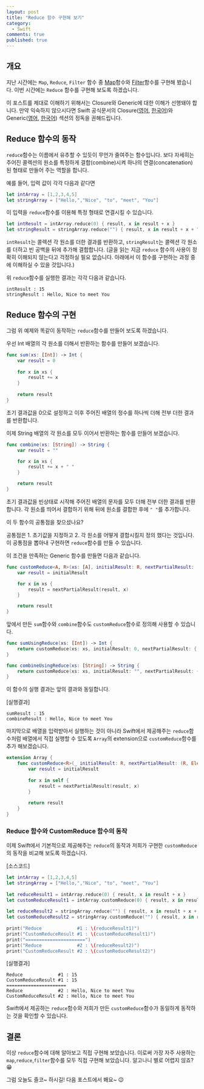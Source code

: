 ```yaml
---
layout: post
title: "Reduce 함수 구현해 보기"
category:
  - Swift
comments: true
published: true
---
```


## 개요
지난 시간에는 `Map`, `Reduce`, `Filter` 함수 중 [Map](https://jusung.github.io/swift/Map-함수-구현해-보기/)함수와 [Filter](https://jusung.github.io/swift/Filter-함수-구현해-보기/)함수를 구현해 봤습니다. 이번 시간에는 `Reduce` 함수를 구현해 보도록 하겠습니다.

이 포스트를 제대로 이해하기 위해서는 Closure와 Generic에 대한 이해가 선행돼야 합니다. 만약 익숙하지 않으시다면 Swift 공식문서의 Closure([영어](https://docs.swift.org/swift-book/LanguageGuide/Closures.html), [한국어](https://jusung.gitbook.io/the-swift-language-guide/untitled-4))와 Generic([영어](https://docs.swift.org/swift-book/LanguageGuide/Generics.html), [한국어](https://jusung.gitbook.io/the-swift-language-guide/untitled-18)) 섹션의 정독을 권해드립니다.

## Reduce 함수의 동작
`reduce`함수는 이름에서 유추할 수 있듯이 무언가 줄여주는 함수입니다. 보다 자세히는 주어진 콜렉션의 원소를 특정하게 결합(combine)시켜 하나의 연결(concatenation)된 형태로 만들어 주는 역할을 합니다.

예를 들어, 입력 값이 각각 다음과 같다면 

```swift
let intArray = [1,2,3,4,5]
let stringArray = ["Hello,","Nice", "to", "meet", "You"]
```

이 입력을 `reduce`함수를 이용해 특정 형태로 연결시킬 수 있습니다.

```swift
let intResult = intArray.reduce(0) { result, x in result + x }
let stringResult = stringArray.reduce("") { result, x in result + x + " "}
```

`intResult`는 콜렉션 각 원소를 더한 결과를 반환하고, `stringResult`는 콜렉션 각 원소를 더하고 빈 공백을 뒤에 추가해 결합합니다. (글을 읽는 지금 `reduce` 함수의 사용이 정확히 이해되지 않는다고 걱정하실 필요 없습니다. 아래에서 이 함수를 구현하는 과정 중에 이해하실 수 있을 것입니다.)

위 `reduce`함수를 실행한 결과는 각각 다음과 같습니다.

```
intResult : 15
stringResult : Hello, Nice to meet You 
```

## Reduce 함수의 구현

그럼 위 예제와 똑같이 동작하는 `reduce`함수를 만들어 보도록 하겠습니다.

우선 Int 배열의 각 원소를 더해서 반환하는 함수를 만들어 보겠습니다.

```swift
func sum(xs: [Int]) -> Int {
    var result = 0
    
    for x in xs {
        result += x
    }
    
    return result
}
```

초기 결과값을 0으로 설정하고 이후 주어진 배열의 정수를 하나씩 더해 전부 더한 결과를 반환합니다.

이제 String 배열의 각 원소를 모두 이어서 반환하는 함수를 만들어 보겠습니다.

```swift
func combine(xs: [String]) -> String {
    var result = ""

    for x in xs {
        result += x + " "
    }

    return result
}
```

초기 결과값을 빈상태로 시작해 주어진 배열의 문자를 모두 더해 전부 더한 결과를 반환합니다. 각 원소를 띄어서 결합하기 위해 뒤에 원소를 결합한 후에 `" "`를 추가합니다.

이 두 함수의 공통점을 찾으셨나요? 

공통점은 1. 초기값을 지정하고 2. 각 원소를 어떻게 결합시킬지 정의 했다는 것입니다. 이 공통점을 뽑아내 구현하면 `reduce`함수를 만들 수 있습니다.

이 조건을 만족하는 Generic 함수를 만들면 다음과 같습니다.

```swift
func customReduce<A, R>(xs: [A], initialResult: R, nextPartialResult: (R, A) -> R) -> R {
    var result = initialResult

    for x in xs {
        result = nextPartialResult(result, x)
    }

    return result
}
```

앞에서 만든 `sum`함수와 `combine`함수도 `customReduce`함수로 정의해 사용할 수 있습니다.

```swift
func sumUsingReduce(xs: [Int]) -> Int {
    return customReduce(xs: xs, initialResult: 0, nextPartialResult: { result, x in result + x })
}

func combineUsingReduce(xs: [String]) -> String {
    return customReduce(xs: xs, initialResult: "", nextPartialResult: { result, x in result + x + " " })
}
```

이 함수의 실행 결과는 앞의 결과와 동일합니다.

[실행결과]

```
sumResult : 15
combineResult : Hello, Nice to meet You 
```

마지막으로 배열을 입력받아서 실행하는 것이 아니라 Swift에서 제공해주는 `reduce`함수처럼 배열에서 직접 실행할 수 있도록 `Array`의 extension으로 `customReduce`함수를 추가 해보겠습니다.

```swift
extension Array {
    func customReduce<R>(_ initialResult: R, nextPartialResult: (R, Element) -> R) -> R {
        var result = initialResult
        
        for x in self {
            result = nextPartialResult(result, x)
        }
        
        return result
    }
}
```

### Reduce 함수와 CustomReduce 함수의 동작

이제 Swift에서 기본적으로 제공해주는 `reduce`의 동작과 저희가 구현한 `customReduce`의 동작을 비교해 보도록 하겠습니다.

[소스코드]

```swift
let intArray = [1,2,3,4,5]
let stringArray = ["Hello,","Nice", "to", "meet", "You"]
    
let reduceResult1 = intArray.reduce(0) { result, x in result + x }
let customReduceResult1 = intArray.customReduce(0) { result, x in result + x }
    
let reduceResult2 = stringArray.reduce("") { result, x in result + x + " " }
let customReduceResult2 = stringArray.customReduce("") { result, x in result + x + " " }
    
print("Reduce             #1 : \(reduceResult1)")
print("CustomReduceResult #1 : \(customReduceResult1)")
print("======================")
print("Reduce             #2 : \(reduceResult2)")
print("CustomReduceResult #2 : \(customReduceResult2)")
```

[실행결과]

```
Reduce             #1 : 15
CustomReduceResult #1 : 15
======================
Reduce             #2 : Hello, Nice to meet You 
CustomReduceResult #2 : Hello, Nice to meet You 
```

Swift에서 제공하는 `reduce`함수와 저희가 만든 `customReduce`함수가 동일하게 동작하는 것을 확인할 수 있습니다.

## 결론
이상 `reduce`함수에 대해 알아보고 직접 구현해 보았습니다. 이로써 가장 자주 사용하는 `map`,`reduce`,`filter`함수를 모두 직접 구현해 보았습니다. 알고나니 별로 어렵지 않죠? 😁

그럼 오늘도 즐코~ 하시길! 다음 포스트에서 봬요~ 😉

